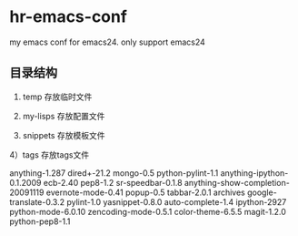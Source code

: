 hr-emacs-conf
=============

my emacs conf for emacs24. only support emacs24



目录结构
---------
1) temp 存放临时文件

2) my-lisps 存放配置文件

3) snippets 存放模板文件

4）tags 存放tags文件


anything-1.287                     dired+-21.2             mongo-0.5           python-pylint-1.1
anything-ipython-0.1.2009          ecb-2.40                pep8-1.2            sr-speedbar-0.1.8
anything-show-completion-20091119  evernote-mode-0.41      popup-0.5           tabbar-2.0.1
archives                           google-translate-0.3.2  pylint-1.0          yasnippet-0.8.0
auto-complete-1.4                  ipython-2927            python-mode-6.0.10  zencoding-mode-0.5.1
color-theme-6.5.5                  magit-1.2.0             python-pep8-1.1     
